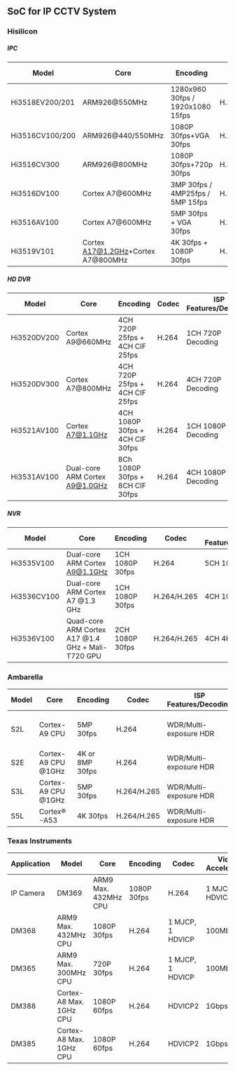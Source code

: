 SoC for IP CCTV System
----------------------

### Hisilicon

##### IPC

| Model           | Core                               | Encoding                         | Codec       | ISP Features/Decoding | Mark       |
|-----------------|------------------------------------|----------------------------------|-------------|-----------------------|------------|
| Hi3518EV200/201 | ARM926@550MHz                      | 1280x960 30fps / 1920x1080 15fps | H.264       | DWDR, Tone Mapping    | Mainstream |
| Hi3516CV100/200 | ARM926@440/550MHz                  | 1080P 30fps+VGA 30fps            | H.264       | DWDR, Tone Mapping    | Mainstream |             
| Hi3516CV300     | ARM926@800MHz                      | 1080P 30fps+720p 30fps           | H.264/H.265 | WDR, Tone Mapping     | Mainstream |             
| Hi3516DV100     | Cortex A7@600MHz                   | 3MP 30fps / 4MP25fps / 5MP 15fps | H.264/H.265 | WDR, Tone Mapping     | Advanced   |             
| Hi3516AV100     | Cortex A7@600MHz                   | 5MP 30fps + VGA 30fps            | H.264/H.265 | WDR, Tone Mapping     | Mainstream |             
| Hi3519V101      | Cortex A17@1.2GHz+Cortex A7@800MHz | 4K 30fps + 1080P 30fps           | H.264/H.265 | 4-frame WDR           | Advanced   |             

##### HD DVR

| Model       | Core                             | Encoding                        | Codec           | ISP Features/Decoding | Mark            |
|-------------|----------------------------------|---------------------------------|-----------------|-----------------------|-----------------|
| Hi3520DV200 | Cortex A9@660MHz                 | 4CH 720P 25fps + 4CH CIF 25fps  | H.264           | 1CH 720P Decoding     | Entry-level     |
| Hi3520DV300 | Cortex A7@800MHz                 | 4CH 720P 25fps + 4CH CIF 25fps  | H.264           | 4CH 720P Decoding     | Mainstream      |             
| Hi3521AV100 | Cortex A7@1.1GHz                 | 4CH 1080P 30fps + 4CH CIF 30fps | H.264           | 1CH 1080P Decoding    | Mainstream      |             
| Hi3531AV100 | Dual-core ARM Cortex A9@1.0GHz   | 8Ch 1080P 30fps + 8CH CIF 30fps | H.264           | 4CH 1080P Decoding    | Mainstream      |             

##### NVR

| Model       | Core                                              | Encoding        | Codec       | ISP Features/Decoding | Mark            |
|-------------|---------------------------------------------------|-----------------|-------------|-----------------------|-----------------|
| Hi3535V100  | Dual-core ARM Cortex A9@1.1GHz                    | 1CH 1080P 30fps | H.264       | 5CH 1080P 30fps       | Mainstream      |
| Hi3536CV100 | Dual-core ARM Cortex A7 @1.3 GHz                  | 1CH 1080P 30fps | H.264/H.265 | 4CH 1080P 30fps       | Multifunctional |             
| Hi3536V100  | Quad-core ARM Cortex A17 @1.4 GHz + Mali-T720 GPU | 2CH 1080P 30fps | H.264/H.265 | 4CH 4K 30fps          | Multifunctional |             

### Ambarella

| Model | Core                | Encoding        | Codec       | ISP Features/Decoding  | Mark                            |
|-------|---------------------|-----------------|-------------|------------------------|---------------------------------|
| S2L   | Cortex-A9 CPU       | 5MP 30fps       | H.264       | WDR/Multi-exposure HDR | Offering S2Lm low-power version |
| S2E   | Cortex-A9 CPU @1GHz | 4K or 8MP 30fps | H.264       | WDR/Multi-exposure HDR | Mainstream                      |                                 
| S3L   | Cortex-A9 CPU @1GHz | 5MP 30fps       | H.264/H.265 | WDR/Multi-exposure HDR | S3Lm low-power version          |                                 
| S5L   | Cortex®-A53         | 4K 30fps        | H.264/H.265 | WDR/Multi-exposure HDR | Advanced                        |                                 

### Texas Instruments
| Application | Model                   | Core                 | Encoding    | Codec            | Video Acceleration | Mark    |
|-------------|-------------------------|----------------------|-------------|------------------|--------------------|---------|
| IP Camera   | DM369                   | ARM9 Max. 432MHz CPU | 1080P 30fps | H.264            | 1 MJCP, 1 HDVICP   | 100Mbps |
| DM368       | ARM9 Max. 432MHz CPU    | 1080P 30fps          | H.264       | 1 MJCP, 1 HDVICP | 100Mbps            |         |
| DM365       | ARM9 Max. 300MHz CPU    | 720P 30fps           | H.264       | 1 MJCP, 1 HDVICP | 100Mbps            |         |
| DM388       | Cortex-A8 Max. 1GHz CPU | 1080P 60fps          | H.264       | HDVICP2          | 1Gbps              |         |
| DM385       | Cortex-A8 Max. 1GHz CPU | 1080P 60fps          | H.264       | HDVICP2          | 1Gbps              |         |
